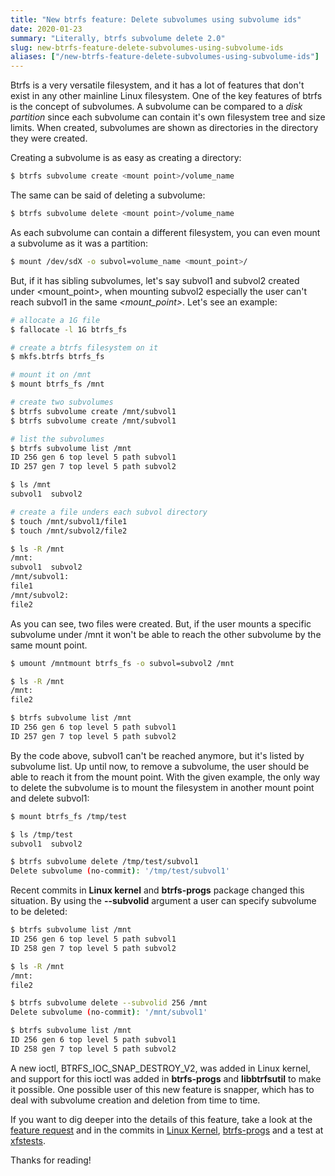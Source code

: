 ```yaml
---
title: "New btrfs feature: Delete subvolumes using subvolume ids"
date: 2020-01-23
summary: "Literally, btrfs subvolume delete 2.0"
slug: new-btrfs-feature-delete-subvolumes-using-subvolume-ids
aliases: ["/new-btrfs-feature-delete-subvolumes-using-subvolume-ids"]
---
```


Btrfs is a very versatile filesystem, and it has a lot of features that don't exist in any other mainline Linux filesystem. One of the key features of btrfs is the concept of subvolumes. A subvolume can be compared to a *disk partition* since each subvolume can contain it's own filesystem tree and size limits. When created, subvolumes are shown as directories in the directory they were created.

Creating a subvolume is as easy as creating a directory:

```sh
$ btrfs subvolume create <mount point>/volume_name
```

The same can be said of deleting a subvolume:

```sh
$ btrfs subvolume delete <mount point>/volume_name
```

As each subvolume can contain a different filesystem, you can even mount a subvolume as it was a partition:

```sh
$ mount /dev/sdX -o subvol=volume_name <mount_point>/
```

But, if it has sibling subvolumes, let's say subvol1 and subvol2 created under <mount_point>, when mounting subvol2 especially the user can't reach subvol1 in the same *<mount_point>*. Let's see an example:

```sh
# allocate a 1G file
$ fallocate -l 1G btrfs_fs

# create a btrfs filesystem on it
$ mkfs.btrfs btrfs_fs

# mount it on /mnt
$ mount btrfs_fs /mnt

# create two subvolumes
$ btrfs subvolume create /mnt/subvol1
$ btrfs subvolume create /mnt/subvol1

# list the subvolumes
$ btrfs subvolume list /mnt
ID 256 gen 6 top level 5 path subvol1
ID 257 gen 7 top level 5 path subvol2

$ ls /mnt
subvol1  subvol2

# create a file unders each subvol directory
$ touch /mnt/subvol1/file1
$ touch /mnt/subvol2/file2

$ ls -R /mnt
/mnt:
subvol1  subvol2
/mnt/subvol1:
file1
/mnt/subvol2:
file2
```

As you can see, two files were created. But, if the user mounts a specific subvolume under /mnt it won't be able to reach the other subvolume by the same mount point.

```sh
$ umount /mntmount btrfs_fs -o subvol=subvol2 /mnt

$ ls -R /mnt
/mnt:
file2

$ btrfs subvolume list /mnt
ID 256 gen 6 top level 5 path subvol1
ID 257 gen 7 top level 5 path subvol2
```

By the code above, subvol1 can't be reached anymore, but it's listed by subvolume list. Up until now, to remove a subvolume, the user should be able to reach it from the mount point. With the given example, the only way to delete the subvolume is to mount the filesystem in another mount point and delete subvol1:

```sh
$ mount btrfs_fs /tmp/test

$ ls /tmp/test
subvol1  subvol2

$ btrfs subvolume delete /tmp/test/subvol1
Delete subvolume (no-commit): '/tmp/test/subvol1'
```

Recent commits in **Linux kernel** and **btrfs-progs** package changed this situation. By using the **\-\-subvolid** argument a user can specify subvolume to be deleted:

```sh
$ btrfs subvolume list /mnt
ID 256 gen 6 top level 5 path subvol1
ID 258 gen 7 top level 5 path subvol2

$ ls -R /mnt
/mnt:
file2

$ btrfs subvolume delete --subvolid 256 /mnt
Delete subvolume (no-commit): '/mnt/subvol1'

$ btrfs subvolume list /mnt
ID 256 gen 6 top level 5 path subvol1
ID 258 gen 7 top level 5 path subvol2
```

A new ioctl, BTRFS_IOC_SNAP_DESTROY_V2, was added in Linux kernel, and support for this ioctl was added in **btrfs-progs** and **libbtrfsutil** to make it possible. One possible user of this new feature is snapper, which has to deal with subvolume creation and deletion from time to time.

If you want to dig deeper into the details of this feature, take a look at the [feature request](https://github.com/kdave/btrfs-progs/issues/152) and in the commits in [Linux Kernel](https://git.kernel.org/pub/scm/linux/kernel/git/next/linux-next.git/commit/?id=4e40309dda975249cecb95deb337d47f1830e7b8), [btrfs-progs](https://github.com/kdave/btrfs-progs/commit/6e85994e8003266f036e55cbb14cb593f26c8c0a) and a test at [xfstests](https://git.kernel.org/pub/scm/fs/xfs/xfstests-dev.git/commit/?id=d116fe3774b9cc1c48723b6a710c55b2fa466799).

Thanks for reading!
